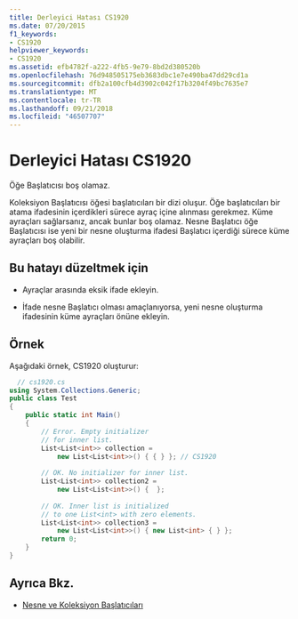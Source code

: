 ```yaml
---
title: Derleyici Hatası CS1920
ms.date: 07/20/2015
f1_keywords:
- CS1920
helpviewer_keywords:
- CS1920
ms.assetid: efb4782f-a222-4fb5-9e79-8bd2d380520b
ms.openlocfilehash: 76d948505175eb3683dbc1e7e490ba47dd29cd1a
ms.sourcegitcommit: dfb2a100cfb4d3902c042f17b3204f49bc7635e7
ms.translationtype: MT
ms.contentlocale: tr-TR
ms.lasthandoff: 09/21/2018
ms.locfileid: "46507707"
---
```

# <a name="compiler-error-cs1920"></a>Derleyici Hatası CS1920
Öğe Başlatıcısı boş olamaz.  
  
 Koleksiyon Başlatıcısı öğesi başlatıcıları bir dizi oluşur. Öğe başlatıcıları bir atama ifadesinin içerdikleri sürece ayraç içine alınması gerekmez. Küme ayraçları sağlarsanız, ancak bunlar boş olamaz. Nesne Başlatıcı öğe Başlatıcısı ise yeni bir nesne oluşturma ifadesi Başlatıcı içerdiği sürece küme ayraçları boş olabilir.  
  
## <a name="to-correct-this-error"></a>Bu hatayı düzeltmek için  
  
-   Ayraçlar arasında eksik ifade ekleyin.  
  
-   İfade nesne Başlatıcı olması amaçlanıyorsa, yeni nesne oluşturma ifadesinin küme ayraçları önüne ekleyin.  
  
## <a name="example"></a>Örnek  
 Aşağıdaki örnek, CS1920 oluşturur:  
  
```csharp  
  // cs1920.cs  
using System.Collections.Generic;  
public class Test  
{  
    public static int Main()  
    {  
        // Error. Empty initializer   
        // for inner list.  
        List<List<int>> collection =  
            new List<List<int>>() { { } }; // CS1920  
  
        // OK. No initializer for inner list.  
        List<List<int>> collection2 =  
            new List<List<int>>() {  };  
  
        // OK. Inner list is initialized   
        // to one List<int> with zero elements.  
        List<List<int>> collection3 =  
            new List<List<int>>() { new List<int> { } };  
        return 0;  
    }  
}  
```  
  
## <a name="see-also"></a>Ayrıca Bkz.

- [Nesne ve Koleksiyon Başlatıcıları](../../csharp/programming-guide/classes-and-structs/object-and-collection-initializers.md)
